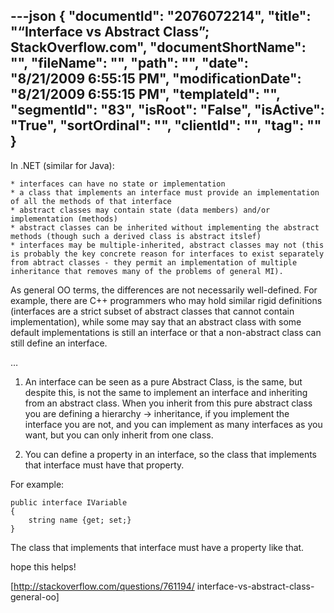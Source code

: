 ---json
{
  "documentId": "2076072214",
  "title": "“Interface vs Abstract Class”; StackOverflow.com",
  "documentShortName": "",
  "fileName": "",
  "path": "",
  "date": "8/21/2009 6:55:15 PM",
  "modificationDate": "8/21/2009 6:55:15 PM",
  "templateId": "",
  "segmentId": "83",
  "isRoot": "False",
  "isActive": "True",
  "sortOrdinal": "",
  "clientId": "",
  "tag": ""
}
---

In .NET (similar for Java):

    * interfaces can have no state or implementation
    * a class that implements an interface must provide an implementation of all the methods of that interface
    * abstract classes may contain state (data members) and/or implementation (methods)
    * abstract classes can be inherited without implementing the abstract methods (though such a derived class is abstract itslef)
    * interfaces may be multiple-inherited, abstract classes may not (this is probably the key concrete reason for interfaces to exist separately from abtract classes - they permit an implementation of multiple inheritance that removes many of the problems of general MI).

As general OO terms, the differences are not necessarily well-defined. For example, there are C++ programmers who may hold similar rigid definitions (interfaces are a strict subset of abstract classes that cannot contain implementation), while some may say that an abstract class with some default implementations is still an interface or that a non-abstract class can still define an interface.

…

1) An interface can be seen as a pure Abstract Class, is the same, but despite this, is not the same to implement an interface and inheriting from an abstract class. When you inherit from this pure abstract class you are defining a hierarchy -&gt; inheritance, if you implement the interface you are not, and you can implement as many interfaces as you want, but you can only inherit from one class.

2) You can define a property in an interface, so the class that implements that interface must have that property.

For example:

    public interface IVariable
    {
        string name {get; set;}
    }

The class that implements that interface must have a property like that.

hope this helps!

[http://stackoverflow.com/questions/761194/
    interface-vs-abstract-class-general-oo]
